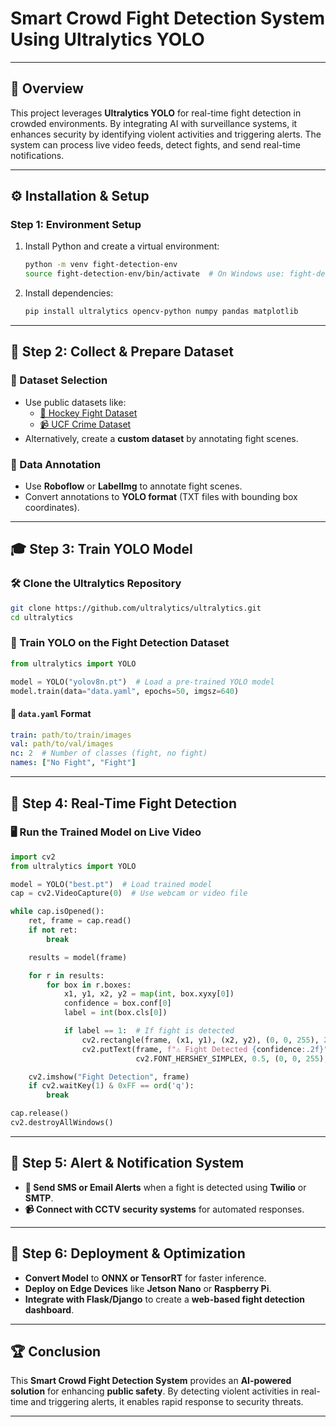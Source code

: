 # Smart Crowd Fight Detection System Using Ultralytics YOLO

---

## 🚀 Overview

This project leverages **Ultralytics YOLO** for real-time fight detection in crowded environments. By integrating AI with surveillance systems, it enhances security by identifying violent activities and triggering alerts. The system can process live video feeds, detect fights, and send real-time notifications.

---

## ⚙️ Installation & Setup

### Step 1: Environment Setup

1. Install Python and create a virtual environment:
   ```sh
   python -m venv fight-detection-env
   source fight-detection-env/bin/activate  # On Windows use: fight-detection-env\Scripts\activate
   ```
2. Install dependencies:
   ```sh
   pip install ultralytics opencv-python numpy pandas matplotlib
   ```

---

## 📂 Step 2: Collect & Prepare Dataset

### 📌 Dataset Selection

- Use public datasets like:
  - [🏒 Hockey Fight Dataset](https://www.crcv.ucf.edu/data/hockey)
  - [📹 UCF Crime Dataset](https://www.crcv.ucf.edu/data/ucf-crime)
- Alternatively, create a **custom dataset** by annotating fight scenes.

### 🎯 Data Annotation

- Use **Roboflow** or **LabelImg** to annotate fight scenes.
- Convert annotations to **YOLO format** (TXT files with bounding box coordinates).

---

## 🎓 Step 3: Train YOLO Model

### 🛠 Clone the Ultralytics Repository
```sh
git clone https://github.com/ultralytics/ultralytics.git
cd ultralytics
```

### 🎯 Train YOLO on the Fight Detection Dataset
```python
from ultralytics import YOLO

model = YOLO("yolov8n.pt")  # Load a pre-trained YOLO model
model.train(data="data.yaml", epochs=50, imgsz=640)
```

#### 📝 `data.yaml` Format
```yaml
train: path/to/train/images
val: path/to/val/images
nc: 2  # Number of classes (fight, no fight)
names: ["No Fight", "Fight"]
```

---

## 🎥 Step 4: Real-Time Fight Detection

### 🖥️ Run the Trained Model on Live Video
```python
import cv2
from ultralytics import YOLO

model = YOLO("best.pt")  # Load trained model
cap = cv2.VideoCapture(0)  # Use webcam or video file

while cap.isOpened():
    ret, frame = cap.read()
    if not ret:
        break

    results = model(frame)

    for r in results:
        for box in r.boxes:
            x1, y1, x2, y2 = map(int, box.xyxy[0])
            confidence = box.conf[0]
            label = int(box.cls[0])

            if label == 1:  # If fight is detected
                cv2.rectangle(frame, (x1, y1), (x2, y2), (0, 0, 255), 2)
                cv2.putText(frame, f"⚠️ Fight Detected {confidence:.2f}", (x1, y1 - 10),
                            cv2.FONT_HERSHEY_SIMPLEX, 0.5, (0, 0, 255), 2)

    cv2.imshow("Fight Detection", frame)
    if cv2.waitKey(1) & 0xFF == ord('q'):
        break

cap.release()
cv2.destroyAllWindows()
```

---

## 📢 Step 5: Alert & Notification System

- **📨 Send SMS or Email Alerts** when a fight is detected using **Twilio** or **SMTP**.
- **📹 Connect with CCTV security systems** for automated responses.

---

## 🚀 Step 6: Deployment & Optimization

- **Convert Model** to **ONNX or TensorRT** for faster inference.
- **Deploy on Edge Devices** like **Jetson Nano** or **Raspberry Pi**.
- **Integrate with Flask/Django** to create a **web-based fight detection dashboard**.

---

## 🏆 Conclusion

This **Smart Crowd Fight Detection System** provides an **AI-powered solution** for enhancing **public safety**. By detecting violent activities in real-time and triggering alerts, it enables rapid response to security threats.

---


